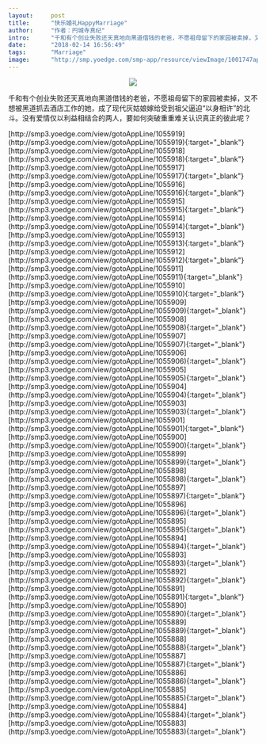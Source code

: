 ```yaml
---
layout:     post
title:      "快乐婚礼HappyMarriage"
author:     "作者：円城寺真纪"
intro:      "千和有个创业失败还天真地向黑道借钱的老爸，不愿祖母留下的家园被卖掉，又不想被黑道抓去酒店工作的她，成了现代灰姑娘嫁给受到祖父逼迫“以身相许”的北斗。没有爱情仅以利益相结合的两人，要如何突破重重难关认识真正的彼此呢？"
date:       "2018-02-14 16:56:49"
tags:       "Marriage"
image:      "http://smp.yoedge.com/smp-app/resource/viewImage/1001747appline.png"
---
```

<div style="text-align: center">
<p><img src="http://smp.yoedge.com/smp-app/resource/viewImage/1001747appline.png"/></p>
</div>
<p class="post-meta">
<span>千和有个创业失败还天真地向黑道借钱的老爸，不愿祖母留下的家园被卖掉，又不想被黑道抓去酒店工作的她，成了现代灰姑娘嫁给受到祖父逼迫“以身相许”的北斗。没有爱情仅以利益相结合的两人，要如何突破重重难关认识真正的彼此呢？</span>
</p>
[http://smp3.yoedge.com/view/gotoAppLine/1055919](http://smp3.yoedge.com/view/gotoAppLine/1055919){:target="_blank"}
[http://smp3.yoedge.com/view/gotoAppLine/1055918](http://smp3.yoedge.com/view/gotoAppLine/1055918){:target="_blank"}
[http://smp3.yoedge.com/view/gotoAppLine/1055917](http://smp3.yoedge.com/view/gotoAppLine/1055917){:target="_blank"}
[http://smp3.yoedge.com/view/gotoAppLine/1055916](http://smp3.yoedge.com/view/gotoAppLine/1055916){:target="_blank"}
[http://smp3.yoedge.com/view/gotoAppLine/1055915](http://smp3.yoedge.com/view/gotoAppLine/1055915){:target="_blank"}
[http://smp3.yoedge.com/view/gotoAppLine/1055914](http://smp3.yoedge.com/view/gotoAppLine/1055914){:target="_blank"}
[http://smp3.yoedge.com/view/gotoAppLine/1055913](http://smp3.yoedge.com/view/gotoAppLine/1055913){:target="_blank"}
[http://smp3.yoedge.com/view/gotoAppLine/1055912](http://smp3.yoedge.com/view/gotoAppLine/1055912){:target="_blank"}
[http://smp3.yoedge.com/view/gotoAppLine/1055911](http://smp3.yoedge.com/view/gotoAppLine/1055911){:target="_blank"}
[http://smp3.yoedge.com/view/gotoAppLine/1055910](http://smp3.yoedge.com/view/gotoAppLine/1055910){:target="_blank"}
[http://smp3.yoedge.com/view/gotoAppLine/1055909](http://smp3.yoedge.com/view/gotoAppLine/1055909){:target="_blank"}
[http://smp3.yoedge.com/view/gotoAppLine/1055908](http://smp3.yoedge.com/view/gotoAppLine/1055908){:target="_blank"}
[http://smp3.yoedge.com/view/gotoAppLine/1055907](http://smp3.yoedge.com/view/gotoAppLine/1055907){:target="_blank"}
[http://smp3.yoedge.com/view/gotoAppLine/1055906](http://smp3.yoedge.com/view/gotoAppLine/1055906){:target="_blank"}
[http://smp3.yoedge.com/view/gotoAppLine/1055905](http://smp3.yoedge.com/view/gotoAppLine/1055905){:target="_blank"}
[http://smp3.yoedge.com/view/gotoAppLine/1055904](http://smp3.yoedge.com/view/gotoAppLine/1055904){:target="_blank"}
[http://smp3.yoedge.com/view/gotoAppLine/1055903](http://smp3.yoedge.com/view/gotoAppLine/1055903){:target="_blank"}
[http://smp3.yoedge.com/view/gotoAppLine/1055901](http://smp3.yoedge.com/view/gotoAppLine/1055901){:target="_blank"}
[http://smp3.yoedge.com/view/gotoAppLine/1055900](http://smp3.yoedge.com/view/gotoAppLine/1055900){:target="_blank"}
[http://smp3.yoedge.com/view/gotoAppLine/1055899](http://smp3.yoedge.com/view/gotoAppLine/1055899){:target="_blank"}
[http://smp3.yoedge.com/view/gotoAppLine/1055898](http://smp3.yoedge.com/view/gotoAppLine/1055898){:target="_blank"}
[http://smp3.yoedge.com/view/gotoAppLine/1055897](http://smp3.yoedge.com/view/gotoAppLine/1055897){:target="_blank"}
[http://smp3.yoedge.com/view/gotoAppLine/1055896](http://smp3.yoedge.com/view/gotoAppLine/1055896){:target="_blank"}
[http://smp3.yoedge.com/view/gotoAppLine/1055895](http://smp3.yoedge.com/view/gotoAppLine/1055895){:target="_blank"}
[http://smp3.yoedge.com/view/gotoAppLine/1055894](http://smp3.yoedge.com/view/gotoAppLine/1055894){:target="_blank"}
[http://smp3.yoedge.com/view/gotoAppLine/1055893](http://smp3.yoedge.com/view/gotoAppLine/1055893){:target="_blank"}
[http://smp3.yoedge.com/view/gotoAppLine/1055892](http://smp3.yoedge.com/view/gotoAppLine/1055892){:target="_blank"}
[http://smp3.yoedge.com/view/gotoAppLine/1055891](http://smp3.yoedge.com/view/gotoAppLine/1055891){:target="_blank"}
[http://smp3.yoedge.com/view/gotoAppLine/1055890](http://smp3.yoedge.com/view/gotoAppLine/1055890){:target="_blank"}
[http://smp3.yoedge.com/view/gotoAppLine/1055889](http://smp3.yoedge.com/view/gotoAppLine/1055889){:target="_blank"}
[http://smp3.yoedge.com/view/gotoAppLine/1055888](http://smp3.yoedge.com/view/gotoAppLine/1055888){:target="_blank"}
[http://smp3.yoedge.com/view/gotoAppLine/1055887](http://smp3.yoedge.com/view/gotoAppLine/1055887){:target="_blank"}
[http://smp3.yoedge.com/view/gotoAppLine/1055886](http://smp3.yoedge.com/view/gotoAppLine/1055886){:target="_blank"}
[http://smp3.yoedge.com/view/gotoAppLine/1055885](http://smp3.yoedge.com/view/gotoAppLine/1055885){:target="_blank"}
[http://smp3.yoedge.com/view/gotoAppLine/1055884](http://smp3.yoedge.com/view/gotoAppLine/1055884){:target="_blank"}
[http://smp3.yoedge.com/view/gotoAppLine/1055883](http://smp3.yoedge.com/view/gotoAppLine/1055883){:target="_blank"}


